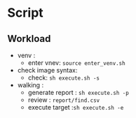# Script

## Workload
- venv :
  - enter vnev: `source enter_venv.sh` 
- check image syntax:
  - check: `sh execute.sh -s`
- walking :
  - generate report : `sh execute.sh -p`
  - review : `report/find.csv`
  - execute target :`sh execute.sh -e`
